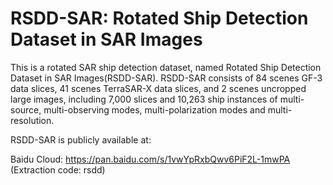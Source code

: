 # RSDD-SAR: Rotated Ship Detection Dataset in SAR Images
This is a rotated SAR ship detection dataset, named Rotated Ship Detection Dataset in SAR Images(RSDD-SAR). RSDD-SAR consists of 84 scenes GF-3 data slices, 41 scenes TerraSAR-X data slices, and 2 scenes uncropped large images, including 7,000 slices and 10,263 ship instances of multi-source, multi-observing modes, multi-polarization modes and multi-resolution.

RSDD-SAR is publicly available at:

Baidu Cloud: https://pan.baidu.com/s/1vwYpRxbQwv6PiF2L-1mwPA (Extraction code: rsdd)

